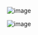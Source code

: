 ![image](https://user-images.githubusercontent.com/36189996/113406421-c0e73280-93ab-11eb-8491-dd260140b75a.png)

![image](https://user-images.githubusercontent.com/36189996/113406481-d197a880-93ab-11eb-9eee-7ebcca3fbf29.png)

